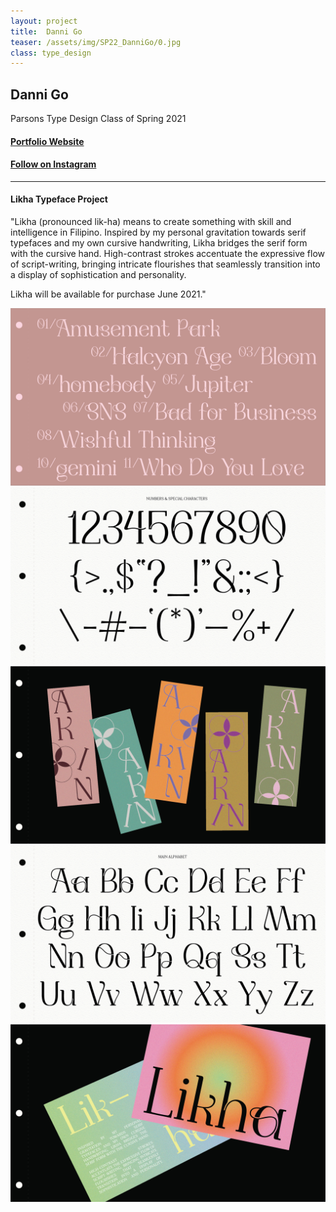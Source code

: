 ```yaml
---
layout: project
title:  Danni Go
teaser: /assets/img/SP22_DanniGo/0.jpg
class: type_design
---
```

## Danni Go ##
Parsons Type Design Class of Spring 2021

#### [Portfolio Website](https://daniellego.com) ####
#### [Follow on Instagram](https://www.instagram.com/godannigo/)

---
#### Likha Typeface Project ####
"Likha (pronounced lik-ha) means to create something with skill and intelligence in Filipino.
Inspired by my personal gravitation towards serif typefaces and my own cursive handwriting, Likha bridges the serif form with the cursive hand. High-contrast strokes accentuate the expressive flow of script-writing, bringing intricate flourishes that seamlessly transition into a display of sophistication and personality.

Likha will be available for purchase June 2021."

![image1](/assets/img/SP22_DanniGo/1.jpg)
![image1](/assets/img/SP22_DanniGo/2.jpg)
![image1](/assets/img/SP22_DanniGo/3.jpg)
![image1](/assets/img/SP22_DanniGo/4.jpg)
![image1](/assets/img/SP22_DanniGo/5.jpg)
